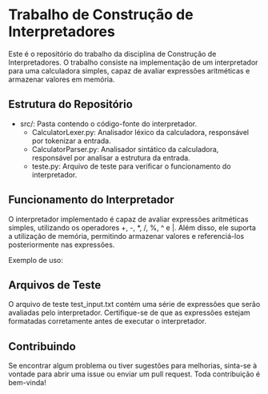 # Trabalho de Construção de Interpretadores

Este é o repositório do trabalho da disciplina de Construção de Interpretadores. O trabalho consiste na implementação de um interpretador para uma calculadora simples, capaz de avaliar expressões aritméticas e armazenar valores em memória.

## Estrutura do Repositório

- src/: Pasta contendo o código-fonte do interpretador.
  - CalculatorLexer.py: Analisador léxico da calculadora, responsável por tokenizar a entrada.
  - CalculatorParser.py: Analisador sintático da calculadora, responsável por analisar a estrutura da entrada.
  - teste.py: Arquivo de teste para verificar o funcionamento do interpretador.

## Funcionamento do Interpretador

O interpretador implementado é capaz de avaliar expressões aritméticas simples, utilizando os operadores +, -, *, /, %, ^ e |. Além disso, ele suporta a utilização de memória, permitindo armazenar valores e referenciá-los posteriormente nas expressões.


Exemplo de uso:

## Arquivos de Teste

O arquivo de teste test_input.txt contém uma série de expressões que serão avaliadas pelo interpretador. Certifique-se de que as expressões estejam formatadas corretamente antes de executar o interpretador.

## Contribuindo

Se encontrar algum problema ou tiver sugestões para melhorias, sinta-se à vontade para abrir uma issue ou enviar um pull request. Toda contribuição é bem-vinda!